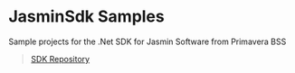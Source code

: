 # JasminSdk Samples
Sample projects for the .Net SDK for Jasmin Software from Primavera BSS

> [SDK Repository](https://github.com/ByteNuts/JasminSdk)
